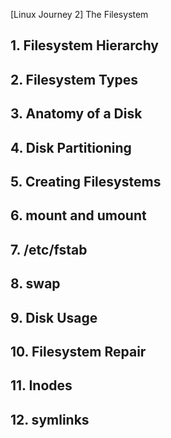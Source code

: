 [Linux Journey 2] The Filesystem
## 1. Filesystem Hierarchy
## 2. Filesystem Types
## 3. Anatomy of a Disk
## 4. Disk Partitioning
## 5. Creating Filesystems
## 6. mount and umount
## 7. /etc/fstab
## 8. swap
## 9. Disk Usage
## 10. Filesystem Repair
## 11. Inodes
## 12. symlinks
